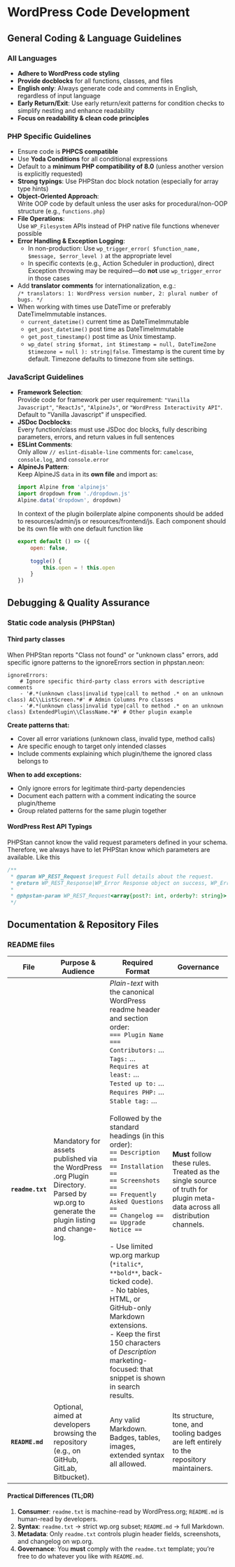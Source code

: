 # WordPress Code Development

## General Coding & Language Guidelines

### All Languages

- **Adhere to WordPress code styling**
- **Provide docblocks** for all functions, classes, and files
- **English only**: Always generate code and comments in English, regardless of input language
- **Early Return/Exit**: Use early return/exit patterns for condition checks to simplify nesting and enhance readability
- **Focus on readability & clean code principles**

### PHP Specific Guidelines

- Ensure code is **PHPCS compatible**
- Use **Yoda Conditions** for all conditional expressions
- Default to a **minimum PHP compatibility of 8.0** (unless another version is explicitly requested)
- **Strong typings**: Use PHPStan doc block notation (especially for array type hints)
- **Object-Oriented Approach**:  
  Write OOP code by default unless the user asks for procedural/non-OOP structure (e.g., `functions.php`)
- **File Operations**:  
  Use `WP_Filesystem` APIs instead of PHP native file functions whenever possible
- **Error Handling & Exception Logging**:
    - In non-production: Use `wp_trigger_error( $function_name, $message, $error_level )` at the appropriate level
    - In specific contexts (e.g., Action Scheduler in production), direct Exception throwing may be required—do **not** use `wp_trigger_error` in those cases
- Add **translator comments** for internationalization, e.g.:  
  `/* translators: 1: WordPress version number, 2: plural number of bugs. */`
- When working with times use DateTime or preferably DateTimeImmutable instances.
    - `current_datetime()` current time as DateTimeImmutable
    - `get_post_datetime()` post time as DateTimeImmutable
    - `get_post_timestamp()` post time as Unix timestamp.
    - `wp_date( string $format, int $timestamp = null, DateTimeZone $timezone = null ): string|false`. Timestamp is the curent time by default. Timezone defaults to timezone from site settings.

### JavaScript Guidelines

- **Framework Selection**:  
  Provide code for framework per user requirement: `"Vanilla Javascript"`, `"ReactJs"`, `"AlpineJs"`, or `"WordPress Interactivity API"`. Default to "Vanilla Javascript" if unspecified.
- **JSDoc Docblocks**:  
  Every function/class must use JSDoc doc blocks, fully describing parameters, errors, and return values in full sentences
- **ESLint Comments**:  
  Only allow `// eslint-disable-line` comments for: `camelcase`, `console.log`, and `console.error`
- **AlpineJs Pattern**:  
  Keep AlpineJS `data` in its **own file** and import as:
  ```js
  import Alpine from 'alpinejs'
  import dropdown from './dropdown.js'
  Alpine.data('dropdown', dropdown)
  ```
  In context of the plugin boilerplate alpine components should be added to resources/admin/js or resources/frontend/js. Each component should be its own file with one default function like
    ```js
    export default () => ({
        open: false,
     
        toggle() {
            this.open = ! this.open
        }
    })
    ```

## Debugging & Quality Assurance

### Static code analysis (PHPStan)
#### Third party classes
When PHPStan reports "Class not found" or "unknown class" errors, add specific ignore patterns to the ignoreErrors section in phpstan.neon:
```neon
ignoreErrors:
    # Ignore specific third-party class errors with descriptive comments
    - '#.*(unknown class|invalid type|call to method .* on an unknown class) AC\\ListScreen.*#' # Admin Columns Pro classes
    - '#.*(unknown class|invalid type|call to method .* on an unknown class) ExtendedPlugin\\ClassName.*#' # Other plugin example
```
**Create patterns that:**
- Cover all error variations (unknown class, invalid type, method calls)
- Are specific enough to target only intended classes
- Include comments explaining which plugin/theme the ignored class belongs to

**When to add exceptions:**
- Only ignore errors for legitimate third-party dependencies
- Document each pattern with a comment indicating the source plugin/theme
- Group related patterns for the same plugin together

#### WordPress Rest API Typings
PHPStan cannot know the valid request parameters defined in your schema. Therefore, we always have to let PHPStan know which parameters are available. Like this

```php
/**
 * @param WP_REST_Request $request Full details about the request.
 * @return WP_REST_Response|WP_Error Response object on success, WP_Error object on failure.
 *
 * @phpstan-param WP_REST_Request<array{post?: int, orderby?: string}> $request
 */
```

## Documentation & Repository Files

### README files

| File             | Purpose & Audience                                                                                                                      | Required Format                                                                                                                                                                                                                                                                                                                                                                                                                                                                                                                                                                                                                                                                                            | Governance                                                                                                                         |
| ---------------- | --------------------------------------------------------------------------------------------------------------------------------------- | ---------------------------------------------------------------------------------------------------------------------------------------------------------------------------------------------------------------------------------------------------------------------------------------------------------------------------------------------------------------------------------------------------------------------------------------------------------------------------------------------------------------------------------------------------------------------------------------------------------------------------------------------------------------------------------------------------------- | ---------------------------------------------------------------------------------------------------------------------------------- |
| **`readme.txt`** | Mandatory for assets published via the WordPress .org Plugin Directory. Parsed by wp.org to generate the plugin listing and change-log. | *Plain-text* with the canonical WordPress readme header and section order:<br>`=== Plugin Name ===`<br>`Contributors:` …<br>`Tags:` …<br>`Requires at least:` …<br>`Tested up to:` …<br>`Requires PHP:` …<br>`Stable tag:` …<br><br>Followed by the standard headings (in this order):<br>`== Description ==`<br>`== Installation ==`<br>`== Screenshots ==`<br>`== Frequently Asked Questions ==`<br>`== Changelog ==`<br>`== Upgrade Notice ==`<br><br>- Use limited wp.org markup (`*italic*`, `**bold**`, back-ticked code).<br>- No tables, HTML, or GitHub-only Markdown extensions.<br>- Keep the first 150 characters of *Description* marketing-focused: that snippet is shown in search results. | **Must** follow these rules. Treated as the single source of truth for plugin meta-data across all distribution channels.          |
| **`README.md`**  | Optional, aimed at developers browsing the repository (e.g., on GitHub, GitLab, Bitbucket).                                             | Any valid Markdown. Badges, tables, images, extended syntax all allowed.                                                                                                                                                                                                                                                                                                                                                                                                                                                                                                                                                                                                                                   | Its structure, tone, and tooling badges are left entirely to the repository maintainers. |

#### Practical Differences (TL;DR)

1. **Consumer**: `readme.txt` is machine-read by WordPress.org; `README.md` is human-read by developers.
2. **Syntax**: `readme.txt` → strict wp.org subset; `README.md` → full Markdown.
3. **Metadata**: Only `readme.txt` controls plugin header fields, screenshots, and changelog on wp.org.
4. **Governance**: You **must** comply with the `readme.txt` template; you’re free to do whatever you like with `README.md`.
